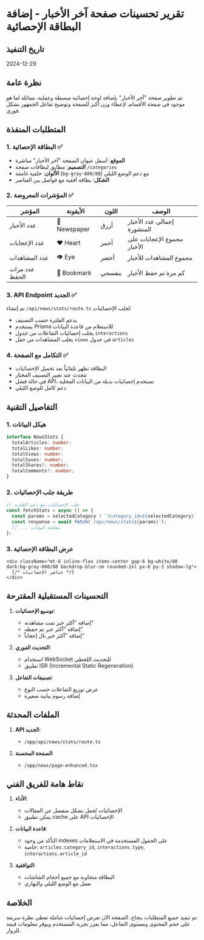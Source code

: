 # تقرير تحسينات صفحة آخر الأخبار - إضافة البطاقة الإحصائية

## تاريخ التنفيذ
2024-12-29

## نظرة عامة
تم تطوير صفحة "آخر الأخبار" بإضافة لوحة إحصائية مبسطة وعملية، مماثلة لما هو موجود في صفحة الأقسام، لإعطاء وزن أكبر للصفحة وتوضيح تفاعل الجمهور بشكل فوري.

## المتطلبات المنفذة

### 1. البطاقة الإحصائية ✅
- **الموقع**: أسفل عنوان الصفحة "آخر الأخبار" مباشرة
- **التصميم**: مطابق لبطاقات صفحة `/categories`
- **الألوان**: خلفية غامقة (`bg-gray-800/80`) مع دعم الوضع الليلي
- **الشكل**: بطاقة أفقية مع فواصل بين العناصر

### 2. المؤشرات المعروضة ✅
| المؤشر | الأيقونة | اللون | الوصف |
|--------|----------|-------|-------|
| عدد الأخبار | 📰 Newspaper | أزرق | إجمالي عدد الأخبار المنشورة |
| عدد الإعجابات | ❤️ Heart | أحمر | مجموع الإعجابات على الأخبار |
| عدد المشاهدات | 👁️ Eye | أخضر | مجموع المشاهدات للأخبار |
| عدد مرات الحفظ | 🔖 Bookmark | بنفسجي | كم مرة تم حفظ الأخبار |

### 3. API Endpoint الجديد ✅
تم إنشاء `/api/news/stats/route.ts` لجلب الإحصائيات:
- يدعم الفلترة حسب التصنيف
- يستخدم Prisma للاستعلام من قاعدة البيانات
- يجلب إحصائيات التفاعلات من جدول `interactions`
- يجلب المشاهدات من حقل `views` في جدول `articles`

### 4. التكامل مع الصفحة ✅
- البطاقة تظهر تلقائياً بعد تحميل الإحصائيات
- تتحدث عند تغيير التصنيف المختار
- في حالة فشل API، تستخدم إحصائيات بديلة من البيانات المحلية
- دعم كامل للوضع الليلي

## التفاصيل التقنية

### 1. هيكل البيانات
```typescript
interface NewsStats {
  totalArticles: number;
  totalLikes: number;
  totalViews: number;
  totalSaves: number;
  totalShares?: number;
  totalComments?: number;
}
```

### 2. طريقة جلب الإحصائيات
```typescript
// جلب الإحصائيات مع دعم الفلترة
const fetchStats = async () => {
  const params = selectedCategory ? `?category_id=${selectedCategory}` : '';
  const response = await fetch(`/api/news/stats${params}`);
  // ... معالجة البيانات
};
```

### 3. عرض البطاقة الإحصائية
```tsx
<div className="mt-6 inline-flex items-center gap-6 bg-white/80 dark:bg-gray-800/80 backdrop-blur-sm rounded-2xl px-6 py-3 shadow-lg">
  {/* عناصر الإحصائيات */}
</div>
```

## التحسينات المستقبلية المقترحة

1. **توسيع الإحصائيات**:
   - إضافة "أكثر خبر تمت مشاهدته"
   - إضافة "أكثر خبر تم حفظه"
   - إضافة "أكثر خبر نال إعجاباً"

2. **التحديث الفوري**:
   - استخدام WebSocket للتحديث اللحظي
   - تطبيق ISR (Incremental Static Regeneration)

3. **تصنيفات التفاعل**:
   - عرض توزيع التفاعلات حسب النوع
   - إضافة رسوم بيانية صغيرة

## الملفات المحدثة

1. **API الجديد**:
   - `/app/api/news/stats/route.ts`

2. **الصفحة المحسنة**:
   - `/app/news/page-enhanced.tsx`

## نقاط هامة للفريق الفني

1. **الأداء**:
   - الإحصائيات تُحمل بشكل منفصل عن المقالات
   - يمكن تطبيق cache على API الإحصائيات

2. **قاعدة البيانات**:
   - التأكد من وجود indexes على الحقول المستخدمة في الاستعلامات
   - خاصة: `articles.category_id`, `interactions.type`, `interactions.article_id`

3. **التوافقية**:
   - البطاقة متجاوبة مع جميع أحجام الشاشات
   - تعمل مع الوضع الليلي والنهاري

## الخلاصة
تم تنفيذ جميع المتطلبات بنجاح. الصفحة الآن تعرض إحصائيات شاملة تعطي نظرة سريعة على حجم المحتوى ومستوى التفاعل، مما يعزز تجربة المستخدم ويوفر معلومات قيمة للزوار. 
